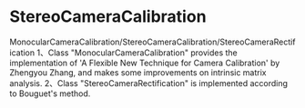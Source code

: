 # StereoCameraCalibration
MonocularCameraCalibration/StereoCameraCalibration/StereoCameraRectification
1、Class "MonocularCameraCalibration" provides the implementation of 'A Flexible New Technique for Camera Calibration' by Zhengyou Zhang, and makes some improvements on intrinsic matrix analysis.
2、Class "StereoCameraRectification" is implemented according to Bouguet's method. 
